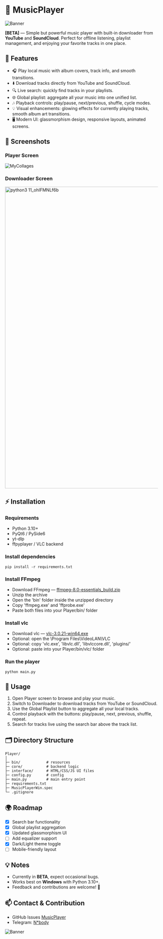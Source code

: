# 🎵 MusicPlayer

![Banner](https://github.com/user-attachments/assets/f1db33cf-2e71-4c38-8735-0ec0b21db542)

**[BETA]** — Simple but powerful music player with built-in downloader from **YouTube** and **SoundCloud**. Perfect for offline listening, playlist management, and enjoying your favorite tracks in one place.

## 🚀 Features

* 🎧 Play local music with album covers, track info, and smooth transitions.
* ⬇️ Download tracks directly from YouTube and SoundCloud.
* 🔍 Live search: quickly find tracks in your playlists.
* 🌐 Global playlist: aggregate all your music into one unified list.
* 🎶 Playback controls: play/pause, next/previous, shuffle, cycle modes.
* 💡 Visual enhancements: glowing effects for currently playing tracks, smooth album art transitions.
* 🖥️ Modern UI: glassmorphism design, responsive layouts, animated screens.

## 📸 Screenshots

### Player Screen

![MyCollages](https://github.com/user-attachments/assets/ab24fc03-ecc5-4421-a7a7-0603e836c9b8)

### Downloader Screen

<img width="1920" height="991" alt="python3 11_ohIFMNLf6b" src="https://github.com/user-attachments/assets/29c719e7-5aa0-4885-be5f-c72648105934" />

## ⚡ Installation

### Requirements

* Python 3.10+
* PyQt6 / PySide6
* yt-dlp
* ffpyplayer / VLC backend

### Install dependencies

```
pip install -r requirements.txt
```

### Install FFmpeg

* Download FFmpeg — [ffmpeg-8.0-essentials_build.zip](https://www.gyan.dev/ffmpeg/builds/ffmpeg-release-essentials.zip)
* Unzip the archive
* Open the 'bin' folder inside the unzipped directory
* Copy 'ffmpeg.exe' and 'ffprobe.exe'
* Paste both files into your Player/bin/ folder

### Install vlc

* Download vlc — [vlc-3.0.21-win64.exe](https://get.videolan.org/vlc/3.0.21/win64/vlc-3.0.21-win64.exe)
* Optional: open the \Program Files\VideoLAN\VLC
* Optional: copy 'vlc.exe', 'libvlc.dll', 'libvlccore.dll', 'plugins/'
* Optional: paste into your Player/bin/vlc/ folder

### Run the player

```
python main.py
```

## 🔧 Usage

1. Open Player screen to browse and play your music.
2. Switch to Downloader to download tracks from YouTube or SoundCloud.
3. Use the Global Playlist button to aggregate all your local tracks.
4. Control playback with the buttons: play/pause, next, previous, shuffle, repeat.
5. Search for tracks live using the search bar above the track list.

## 🗂 Directory Structure

```
Player/
│
├─ bin/            # resources
├─ core/           # backend logic
├─ interface/      # HTML/CSS/JS UI files
├─ config.py       # config
├─ main.py         # main entry point
├─ requirements.txt
├─ MusicPlayerWin.spec
└─ .gitignore
```

## 🌍 Roadmap

* [x] Search bar functionality
* [x] Global playlist aggregation
* [x] Updated glassmorphism UI
* [ ] Add equalizer support
* [x] Dark/Light theme toggle
* [ ] Mobile-friendly layout

## 💡 Notes

* Currently in **BETA**, expect occasional bugs.
* Works best on **Windows** with Python 3.10+.
* Feedback and contributions are welcome! 🚀

## 📫 Contact & Contribution

* GitHub Issues [MusicPlayer](https://github.com/herochkanya/MusicPlayer)
* Telegram: [N*body](https://t.me/nobody_from_nothing)

![Banner](https://github.com/user-attachments/assets/3da8af2c-b376-454b-ae0a-dc0511637476)
